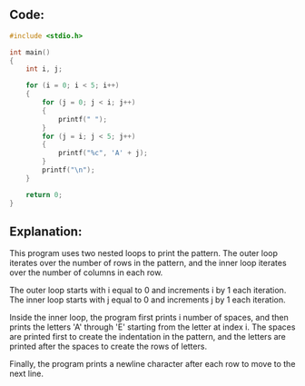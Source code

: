 ## Code:

```c
#include <stdio.h>

int main()
{
    int i, j;

    for (i = 0; i < 5; i++)
    {
        for (j = 0; j < i; j++)
        {
            printf(" ");
        }
        for (j = i; j < 5; j++)
        {
            printf("%c", 'A' + j);
        }
        printf("\n");
    }

    return 0;
}

```

## Explanation:

This program uses two nested loops to print the pattern. The outer loop iterates over the number of rows in the pattern, and the inner loop iterates over the number of columns in each row.

The outer loop starts with i equal to 0 and increments i by 1 each iteration. The inner loop starts with j equal to 0 and increments j by 1 each iteration.

Inside the inner loop, the program first prints i number of spaces, and then prints the letters 'A' through 'E' starting from the letter at index i. The spaces are printed first to create the indentation in the pattern, and the letters are printed after the spaces to create the rows of letters.

Finally, the program prints a newline character after each row to move to the next line.
